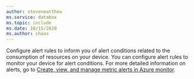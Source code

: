 ```yaml
---
author: stevenmatthew
ms.service: databox  
ms.topic: include
ms.date: 10/15/2020
ms.author: shaas
---
```


Configure alert rules to inform you of alert conditions related to the consumption of resources on your device. You can configure alert rules to monitor your device for alert conditions. For more detailed information on alerts, go to [Create, view, and manage metric alerts in Azure monitor](/azure/azure-monitor/alerts/alerts-metric).
